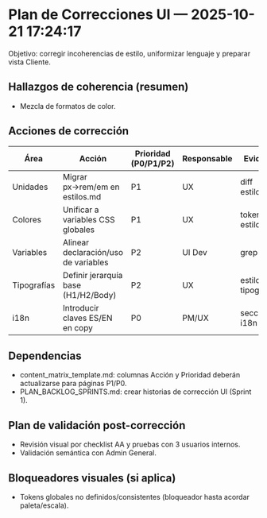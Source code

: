# Plan de Correcciones UI — 2025-10-21 17:24:17
Objetivo: corregir incoherencias de estilo, uniformizar lenguaje y preparar vista Cliente.

## Hallazgos de coherencia (resumen)
- Mezcla de formatos de color.

## Acciones de corrección
| Área | Acción | Prioridad (P0/P1/P2) | Responsable | Evidencia |
| --- | --- | --- | --- | --- |
| Unidades | Migrar px→rem/em en estilos.md | P1 | UX | diff estilos.md |
| Colores | Unificar a variables CSS globales | P1 | UX | tokens en estilos.md |
| Variables | Alinear declaración/uso de variables | P2 | UI Dev | grep var() |
| Tipografías | Definir jerarquía base (H1/H2/Body) | P2 | UX | estilos tipográficos |
| i18n | Introducir claves ES/EN en copy | P0 | PM/UX | secciones i18n |

## Dependencias
- content_matrix_template.md: columnas Acción y Prioridad deberán actualizarse para páginas P1/P0.
- PLAN_BACKLOG_SPRINTS.md: crear historias de corrección UI (Sprint 1).

## Plan de validación post-corrección
- Revisión visual por checklist AA y pruebas con 3 usuarios internos.
- Validación semántica con Admin General.

## Bloqueadores visuales (si aplica)
- Tokens globales no definidos/consistentes (bloqueador hasta acordar paleta/escala).
